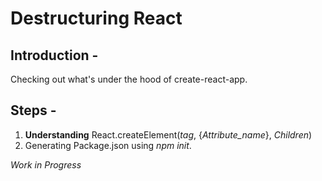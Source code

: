 # Destructuring React

## Introduction -
Checking out what's under the hood of create-react-app. 

## Steps -
1. **Understanding** React.createElement(*tag*, {*Attribute_name*}, *Children*)
2.  Generating Package.json using *npm init*.


*Work in Progress*

